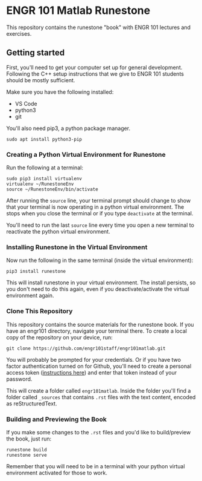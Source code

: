 # ENGR 101 Matlab Runestone

This repository contains the runestone "book" with ENGR 101 lectures and exercises.

## Getting started

First, you'll need to get your computer set up for general development. Following the C++ setup instructions that we give to ENGR 101 students should be mostly sufficient.

Make sure you have the following installed:
 - VS Code
 - python3
 - git

You'll also need pip3, a python package manager.
```console
sudo apt install python3-pip
```

### Creating a Python Virtual Environment for Runestone

Run the following at a terminal:

```console
sudo pip3 install virtualenv
virtualenv ~/RunestoneEnv
source ~/RunestoneEnv/bin/activate
```

After running the `source` line, your terminal prompt should change to show that your terminal is now operating in a python virtual environment. The stops when you close the terminal or if you type `deactivate` at the terminal.

You'll need to run the last `source` line every time you open a new terminal to reactivate the python virtual environment.

### Installing Runestone in the Virtual Environment

Now run the following in the same terminal (inside the virtual environment):

```console
pip3 install runestone
```

This will install runestone in your virtual environment. The install persists, so you don't need to do this again, even if you deactivate/activate the virtual environment again.

### Clone This Repository

This repository contains the source materials for the runestone book. If you have an engr101 directory, navigate your terminal there. To create a local copy of the repository on your device, run:

```console
git clone https://github.com/engr101staff/engr101matlab.git
```

You will probably be prompted for your credentials. Or if you have two factor authentication turned on for Github, you'll need to create a personal access token ([instructions here](https://docs.github.com/en/github/authenticating-to-github/creating-a-personal-access-token)) and enter that token instead of your password.

This will create a folder called `engr101matlab`. Inside the folder you'll find a folder called `_sources` that contains `.rst` files with the text content, encoded as reStructuredText.

### Building and Previewing the Book

If you make some changes to the `.rst` files and you'd like to build/preview the book, just run:

```console
runestone build
runestone serve
```

Remember that you will need to be in a terminal with your python virtual environment activated for those to work.


